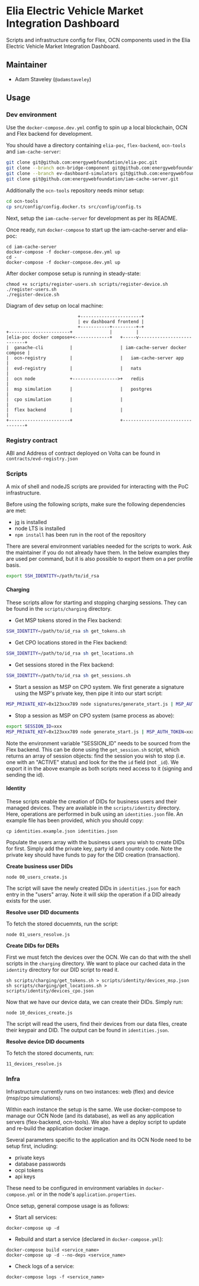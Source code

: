 # Elia Electric Vehicle Market Integration Dashboard

Scripts and infrastructure config for Flex, OCN components used in the Elia Electric Vehicle Market Integration Dashboard.

## Maintainer
- Adam Staveley (`@adamstaveley`)


## Usage

### Dev environment

Use the `docker-compose.dev.yml` config to spin up a local blockchain, OCN and
Flex backend for development.

You should have a directory containing `elia-poc`, `flex-backend`, `ocn-tools` and `iam-cache-server`:
```sh
git clone git@github.com:energywebfoundation/elia-poc.git
git clone --branch ocn-bridge-component git@github.com:energywebfoundation/flex-backend.git
git clone --branch ev-dashboard-simulators git@github.com:energywebfoundation/ocn-tools.git
git clone git@github.com:energywebfoundation/iam-cache-server.git
``` 

Additionally the `ocn-tools` repository needs minor setup:
```sh
cd ocn-tools
cp src/config/config.docker.ts src/config/config.ts
```

Next, setup the `iam-cache-server` for development as per its README.

Once ready, run `docker-compose` to start up the iam-cache-server and elia-poc:

```
cd iam-cache-server
docker-compose -f docker-compose.dev.yml up
cd -
docker-compose -f docker-compose.dev.yml up
```

After docker compose setup is running in steady-state:
```
chmod +x scripts/register-users.sh scripts/register-device.sh
./register-users.sh
./register-device.sh
```

Diagram of dev setup on local machine:
```
                           +-----------------------+
                           | ev dashboard frontend |
                           +-----------+---------+-+
+-----------------------+              |         |
|elia-poc docker compose+<-------------+   +-----v---------------------------+
|  ganache-cli          |                  | iam-cache-server docker compose |
|  ocn-registry         |                  |   iam-cache-server app          |
|  evd-registry         |                  |   nats                          |
|  ocn node             +----------------->+   redis                         |
|  msp simulation       |                  |   postgres                      |
|  cpo simulation       |                  |                                 |
|  flex backend         |                  |                                 |
+-----------------------+                  +---------------------------------+
```


### Registry contract

ABI and Address of contract deployed on Volta can be found in `contracts/evd-registry.json`

### Scripts

A mix of shell and nodeJS scripts are provided for interacting with the PoC
infrastructure. 

Before using the following scripts, make sure the following dependencies are 
met:
- [jq](https://stedolan.github.io/jq/download/) is installed
- node LTS is installed
- `npm install` has been run in the root of the repository

There are several environment variables needed for the scripts to work. Ask the
maintainer if you do not already have them. In the below examples they are used
per command, but it is also possible to export them on a per profile basis.

```sh
export SSH_IDENTITY=/path/to/id_rsa
```

#### Charging

These scripts allow for starting and stopping charging sessions. They can be 
found in the `scripts/charging` directory. 

- Get MSP tokens stored in the Flex backend:
```sh
SSH_IDENTITY=/path/to/id_rsa sh get_tokens.sh
```

- Get CPO locations stored in the Flex backend:
```sh
SSH_IDENTITY=/path/to/id_rsa sh get_locations.sh
```

- Get sessions stored in the Flex backend:
```sh
SSH_IDENTITY=/path/to/id_rsa sh get_sessions.sh
```

- Start a session as MSP on CPO system. We first generate a signature using the
MSP's private key, then pipe it into our start script:
```sh
MSP_PRIVATE_KEY=0x123xxx789 node signatures/generate_start.js | MSP_AUTH_TOKEN=xxx sh start_session.sh
```

- Stop a session as MSP on CPO system (same process as above):
```sh
export SESSION_ID=xxx
MSP_PRIVATE_KEY=0x123xxx789 node generate_start.js | MSP_AUTH_TOKEN=xxx sh stop_session.sh 
```

Note the environment variable "SESSION_ID" needs to be sourced from the Flex
backend. This can be done using the `get_session.sh` script, which returns an
array of session objects: find the session you wish to stop (i.e. one with an
"ACTIVE" status) and look for the the `id` field (not `_id`). We export it in
the above example as both scripts need access to it (signing and sending the 
id).

#### Identity

These scripts enable the creation of DIDs for business users and their
managed devices. They are available in the `scripts/identity` directory.
Here, operations are performed in bulk using an `identities.json` file.
An example file has been provided, which you should copy:

```
cp identities.example.json identities.json
```

Populate the users array with the business users you wish to create 
DIDs for first. Simply add the private key, party id and country code.
Note the private key should have funds to pay for the DID creation 
(transaction).

**Create business user DIDs**
```
node 00_users_create.js
```

The script will save the newly created DIDs in `identities.json` for each
entry in the "users" array. Note it will skip the operation if a DID 
already exists for the user.

**Resolve user DID documents**

To fetch the stored docuemnts, run the script:
```
node 01_users_resolve.js
```

**Create DIDs for DERs**

First we must fetch the devices over the OCN. We can do that with the 
shell scripts in the `charging` directory. We want to place our cached
data in the `identity` directory for our DID script to read it.

```
sh scripts/charging/get_tokens.sh > scripts/identity/devices_msp.json
sh scripts/charging/get_locations.sh > scripts/identity/devices_cpo.json
```

Now that we have our device data, we can create their DIDs. Simply run:

```
node 10_devices_create.js
```

The script will read the users, find their devices from our data files,
create their keypair and DID. The output can be found in `identities.json`.

**Resolve device DID documents**

To fetch the stored documents, run:
```
11_devices_resolve.js
```


### Infra

Infrastructure currently runs on two instances: web (flex) and device
(msp/cpo simulations).

Within each instance the setup is the same. We use docker-compose to manage our
OCN Node (and its database), as well as any application servers (flex-backend,
ocn-tools). We also have a deploy script to update and re-build the application
docker image.

Several parameters specific to the application and its OCN Node need to be setup
first, including:
- private keys
- database passwords
- ocpi tokens
- api keys

These need to be configured in environment variables in `docker-compose.yml` or
in the node's `application.properties`.

Once setup, general compose usage is as follows:

- Start all services:
```
docker-compose up -d
```

- Rebuild and start a service (declared in `docker-compose.yml`):
```
docker-compose build <service_name>
docker-compose up -d --no-deps <service_name>
```

- Check logs of a service:
```
docker-compose logs -f <service_name>
```

